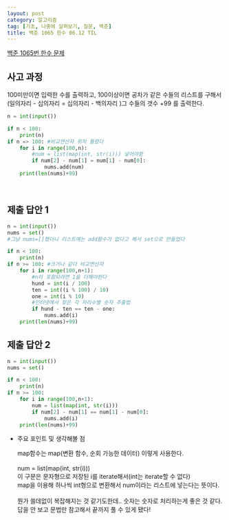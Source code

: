 ```yaml
---
layout: post
category: 알고리즘
tag: [기초, 나중에 살펴보기, 질문, 백준]
title: 백준 1065 한수 06.12 TIL
---
```


[백준 1065번 한수 문제](https://www.acmicpc.net/problem/1065) 

## 사고 과정

100미만이면 입력한 수를 출력하고, 100이상이면 공차가 같은 수들의 리스트를 구해서  
(일의자리 - 십의자리 = 십의자리 - 백의자리 )그 수들의 갯수 +99 를 출력한다.

```python
n = int(input())

if n < 100:
    print(n)
if n => 100: #비교연산자 위치 틀렸다
    for i in range(100,n):
        #num = list(map(int, str(i))) 넣어야함
        if num[2] - num[1] = num[1] - num[0]:
            nums.add(num)
    print(len(nums)+99)
```
<br>

## 제출 답안 1

```python
n = int(input())
nums = set()
#그냥 nums=[]했더니 리스트에는 add함수가 없다고 해서 set으로 만들었다

if n < 100:
    print(n)
if n >= 100: #크거나 같다 비교연산자
    for i in range(100,n+1): 
        #n이 포함되려면 1을 더해야한다
        hund = int(i / 100)
        ten = int((i % 100) / 10)
        one = int(i % 10)
        #인터넷에서 찾은 각 자리수별 숫자 추출법
        if hund - ten == ten - one:
            nums.add(i)
    print(len(nums)+99)
```

## 제출 답안 2

```python
n = int(input())
nums = set()

if n < 100:
    print(n)
if n >= 100:
    for i in range(100,n+1):
        num = list(map(int, str(i)))
        if num[2] - num[1] == num[1] - num[0]:
            nums.add(i)
    print(len(nums)+99)
```

* 주요 포인트 및 생각해볼 점  
 
    map함수는 map(변환 함수, 순회 가능한 데이터) 이렇게 사용한다.    
    <br>
    num = list(map(int, str(i)))  
    이 구문은 문자형으로 저장된 i를 iterate해서(int는 iterate할 수 없다)  
    map을 이용해 하나씩 int형으로 변환해서 num이라는 리스트에 넣는다는 뜻이다.
    <br>   
    뭔가 쓸데없이 복잡해지는 것 같기도한데.. 숫자는 숫자로 처리하는게 좋은 것 같다.  
    답을 안 보고 문법만 참고해서 끝까지 풀 수 있게 됐다!
